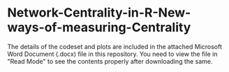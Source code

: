 # Network-Centrality-in-R-New-ways-of-measuring-Centrality

The details of the codeset and plots are included in the attached Microsoft Word Document (.docx) file in this repository. 
You need to view the file in "Read Mode" to see the contents properly after downloading the same.
